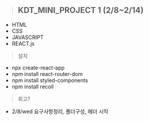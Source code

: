 >## KDT_MINI_PROJECT 1 (2/8~2/14)

* HTML
* CSS
* JAVASCRIPT
* REACT.js

> 설치
- npx create-react-app
- npm install  react-router-dom
- npm install styled-components
- npm install recoil

> 회고?
- 2/8/wed 요구사항정리, 폴더구성, 헤더 시작
